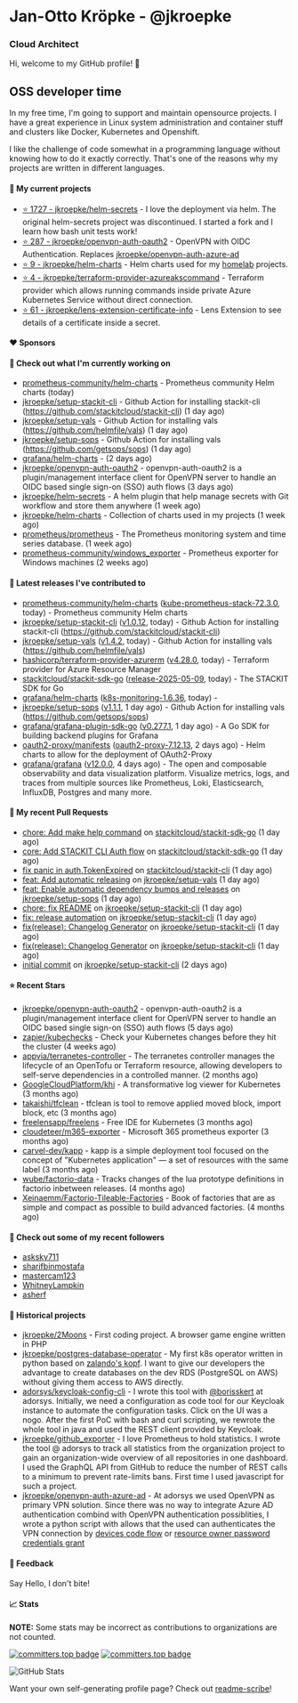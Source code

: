 # Jan-Otto Kröpke - @jkroepke
### Cloud Architect 

Hi, welcome to my GitHub profile! 👋

## OSS developer time
In my free time, I'm going to support and maintain opensource projects. I have a great experience in Linux system administration and container stuff and clusters like Docker, Kubernetes and Openshift.

I like the challenge of code somewhat in a programming language without knowing how to do it exactly correctly. That's one of the reasons why my projects are written in different languages.

#### 🌱 My current projects
- [⭐️ 1727 - jkroepke/helm-secrets](https://github.com/jkroepke/helm-secrets) - I love the deployment via helm. The original helm-secrets project was discontinued. I started a fork and I learn how bash unit tests work!
- [⭐️ 287 - jkroepke/openvpn-auth-oauth2](https://github.com/jkroepke/openvpn-auth-oauth2) - OpenVPN with OIDC Authentication. Replaces  [jkroepke/openvpn-auth-azure-ad](https://github.com/jkroepke/openvpn-auth-azure-ad) 
- [⭐️ 9 - jkroepke/helm-charts](https://github.com/jkroepke/helm-charts) - Helm charts used for my [homelab](https://github.com/jkroepke/homelab) projects.
- [⭐️ 4 - jkroepke/terraform-provider-azureakscommand](https://github.com/jkroepke/terraform-provider-azureakscommand) - Terraform provider which allows running commands inside private Azure Kubernetes Service without direct connection.
- [⭐️ 61 - jkroepke/lens-extension-certificate-info](https://github.com/jkroepke/lens-extension-certificate-info) - Lens Extension to see details of a certificate inside a secret.

#### ❤️ Sponsors


#### 👷 Check out what I'm currently working on

- [prometheus-community/helm-charts](https://github.com/prometheus-community/helm-charts) - Prometheus community Helm charts (today)
- [jkroepke/setup-stackit-cli](https://github.com/jkroepke/setup-stackit-cli) - Github Action for installing stackit-cli (https://github.com/stackitcloud/stackit-cli) (1 day ago)
- [jkroepke/setup-vals](https://github.com/jkroepke/setup-vals) - Github Action for installing vals (https://github.com/helmfile/vals) (1 day ago)
- [jkroepke/setup-sops](https://github.com/jkroepke/setup-sops) - Github Action for installing vals (https://github.com/getsops/sops) (1 day ago)
- [grafana/helm-charts](https://github.com/grafana/helm-charts) -  (2 days ago)
- [jkroepke/openvpn-auth-oauth2](https://github.com/jkroepke/openvpn-auth-oauth2) - openvpn-auth-oauth2 is a plugin/management interface client for OpenVPN server to handle an OIDC based single sign-on (SSO) auth flows (3 days ago)
- [jkroepke/helm-secrets](https://github.com/jkroepke/helm-secrets) - A helm plugin that help manage secrets with Git workflow and store them anywhere (1 week ago)
- [jkroepke/helm-charts](https://github.com/jkroepke/helm-charts) - Collection of charts used in my projects (1 week ago)
- [prometheus/prometheus](https://github.com/prometheus/prometheus) - The Prometheus monitoring system and time series database. (1 week ago)
- [prometheus-community/windows_exporter](https://github.com/prometheus-community/windows_exporter) - Prometheus exporter for Windows machines (2 weeks ago)

#### 🔭 Latest releases I've contributed to

- [prometheus-community/helm-charts](https://github.com/prometheus-community/helm-charts) ([kube-prometheus-stack-72.3.0](https://github.com/prometheus-community/helm-charts/releases/tag/kube-prometheus-stack-72.3.0), today) - Prometheus community Helm charts
- [jkroepke/setup-stackit-cli](https://github.com/jkroepke/setup-stackit-cli) ([v1.0.12](https://github.com/jkroepke/setup-stackit-cli/releases/tag/v1.0.12), today) - Github Action for installing stackit-cli (https://github.com/stackitcloud/stackit-cli)
- [jkroepke/setup-vals](https://github.com/jkroepke/setup-vals) ([v1.4.2](https://github.com/jkroepke/setup-vals/releases/tag/v1.4.2), today) - Github Action for installing vals (https://github.com/helmfile/vals)
- [hashicorp/terraform-provider-azurerm](https://github.com/hashicorp/terraform-provider-azurerm) ([v4.28.0](https://github.com/hashicorp/terraform-provider-azurerm/releases/tag/v4.28.0), today) - Terraform provider for Azure Resource Manager
- [stackitcloud/stackit-sdk-go](https://github.com/stackitcloud/stackit-sdk-go) ([release-2025-05-09](https://github.com/stackitcloud/stackit-sdk-go/releases/tag/release-2025-05-09), today) - The STACKIT SDK for Go
- [grafana/helm-charts](https://github.com/grafana/helm-charts) ([k8s-monitoring-1.6.36](https://github.com/grafana/helm-charts/releases/tag/k8s-monitoring-1.6.36), today) - 
- [jkroepke/setup-sops](https://github.com/jkroepke/setup-sops) ([v1.1.1](https://github.com/jkroepke/setup-sops/releases/tag/v1.1.1), 1 day ago) - Github Action for installing vals (https://github.com/getsops/sops)
- [grafana/grafana-plugin-sdk-go](https://github.com/grafana/grafana-plugin-sdk-go) ([v0.277.1](https://github.com/grafana/grafana-plugin-sdk-go/releases/tag/v0.277.1), 1 day ago) - A Go SDK for building backend plugins for Grafana
- [oauth2-proxy/manifests](https://github.com/oauth2-proxy/manifests) ([oauth2-proxy-7.12.13](https://github.com/oauth2-proxy/manifests/releases/tag/oauth2-proxy-7.12.13), 2 days ago) - Helm charts to allow for the deployment of OAuth2-Proxy
- [grafana/grafana](https://github.com/grafana/grafana) ([v12.0.0](https://github.com/grafana/grafana/releases/tag/v12.0.0), 4 days ago) - The open and composable observability and data visualization platform. Visualize metrics, logs, and traces from multiple sources like Prometheus, Loki, Elasticsearch, InfluxDB, Postgres and many more. 

#### 🔨 My recent Pull Requests

- [chore: Add make help command](https://github.com/stackitcloud/stackit-sdk-go/pull/2180) on [stackitcloud/stackit-sdk-go](https://github.com/stackitcloud/stackit-sdk-go) (1 day ago)
- [core: Add STACKIT CLI Auth flow](https://github.com/stackitcloud/stackit-sdk-go/pull/2179) on [stackitcloud/stackit-sdk-go](https://github.com/stackitcloud/stackit-sdk-go) (1 day ago)
- [fix panic in auth.TokenExpired](https://github.com/stackitcloud/stackit-cli/pull/736) on [stackitcloud/stackit-cli](https://github.com/stackitcloud/stackit-cli) (1 day ago)
- [feat: Add automatic releasing](https://github.com/jkroepke/setup-vals/pull/120) on [jkroepke/setup-vals](https://github.com/jkroepke/setup-vals) (1 day ago)
- [feat: Enable automatic dependency bumps and releases](https://github.com/jkroepke/setup-sops/pull/21) on [jkroepke/setup-sops](https://github.com/jkroepke/setup-sops) (1 day ago)
- [chore: fix README](https://github.com/jkroepke/setup-stackit-cli/pull/13) on [jkroepke/setup-stackit-cli](https://github.com/jkroepke/setup-stackit-cli) (1 day ago)
- [fix: release automation](https://github.com/jkroepke/setup-stackit-cli/pull/10) on [jkroepke/setup-stackit-cli](https://github.com/jkroepke/setup-stackit-cli) (1 day ago)
- [fix(release): Changelog Generator](https://github.com/jkroepke/setup-stackit-cli/pull/9) on [jkroepke/setup-stackit-cli](https://github.com/jkroepke/setup-stackit-cli) (1 day ago)
- [fix(release): Changelog Generator](https://github.com/jkroepke/setup-stackit-cli/pull/8) on [jkroepke/setup-stackit-cli](https://github.com/jkroepke/setup-stackit-cli) (1 day ago)
- [initial commit](https://github.com/jkroepke/setup-stackit-cli/pull/2) on [jkroepke/setup-stackit-cli](https://github.com/jkroepke/setup-stackit-cli) (2 days ago)

#### ⭐ Recent Stars

- [jkroepke/openvpn-auth-oauth2](https://github.com/jkroepke/openvpn-auth-oauth2) - openvpn-auth-oauth2 is a plugin/management interface client for OpenVPN server to handle an OIDC based single sign-on (SSO) auth flows (5 days ago)
- [zapier/kubechecks](https://github.com/zapier/kubechecks) - Check your Kubernetes changes before they hit the cluster (4 weeks ago)
- [appvia/terranetes-controller](https://github.com/appvia/terranetes-controller) - The terranetes controller manages the lifecycle of an OpenTofu or Terraform resource, allowing developers to self-serve dependencies in a controlled manner. (2 months ago)
- [GoogleCloudPlatform/khi](https://github.com/GoogleCloudPlatform/khi) - A transformative log viewer for Kubernetes (3 months ago)
- [takaishi/tfclean](https://github.com/takaishi/tfclean) - tfclean is tool to remove applied moved block, import block, etc (3 months ago)
- [freelensapp/freelens](https://github.com/freelensapp/freelens) - Free IDE for Kubernetes (3 months ago)
- [cloudeteer/m365-exporter](https://github.com/cloudeteer/m365-exporter) - Microsoft 365 prometheus exporter (3 months ago)
- [carvel-dev/kapp](https://github.com/carvel-dev/kapp) - kapp is a simple deployment tool focused on the concept of "Kubernetes application" — a set of resources with the same label (3 months ago)
- [wube/factorio-data](https://github.com/wube/factorio-data) - Tracks changes of the lua prototype definitions in factorio inbetween releases. (4 months ago)
- [Xeinaemm/Factorio-Tileable-Factories](https://github.com/Xeinaemm/Factorio-Tileable-Factories) - Book of factories that are as simple and compact as possible to build advanced factories. (4 months ago)

#### 👯 Check out some of my recent followers

- [asksky711](https://github.com/asksky711)
- [sharifbinmostafa](https://github.com/sharifbinmostafa)
- [mastercam123](https://github.com/mastercam123)
- [WhitneyLampkin](https://github.com/WhitneyLampkin)
- [asherf](https://github.com/asherf)

#### 📜 Historical projects
- [jkroepke/2Moons](https://github.com/jkroepke/2Moons) - First coding project. A browser game engine written in PHP
- [jkroepke/postgres-database-operator](https://github.com/jkroepke/postgres-database-operator) - My first k8s operator written in python based on [zalando's kopf](https://github.com/zalando-incubator/kopf). I want to give our developers the advantage to create databases on the dev RDS (PostgreSQL on AWS) without giving them access to AWS directly.
- [adorsys/keycloak-config-cli](https://github.com/adorsys/keycloak-config-cli) - I wrote this tool with [@borisskert](https://github.com/borisskert) at adorsys. Initially, we need a configuration as code tool for our Keycloak instance to automate the configuration tasks. Click on the UI was a nogo. After the first PoC with bash and curl scripting, we rewrote the whole tool in java and used the REST client provided by Keycloak.
- [jkroepke/github_exporter](https://github.com/jkroepke/github_exporter) - I love Prometheus to hold statistics. I wrote the tool @ adorsys to track all statistics from the organization project to gain an organization-wide overview of all repositories in one dashboard. I used the GraphQL API from GitHub to reduce the number of REST calls to a minimum to prevent rate-limits bans. First time I used javascript for such a project.
- [jkroepke/openvpn-auth-azure-ad](https://github.com/jkroepke/openvpn-auth-azure-ad) - At adorsys we used OpenVPN as primary VPN solution. Since there was no way to integrate Azure AD authentication combind with OpenVPN authentication possiblities, I wrote a python script with allows that the used can authenticates the VPN connection by [devices code flow](https://docs.microsoft.com/en-us/azure/active-directory/develop/v2-oauth2-device-code) or [resource owner password credentials grant](https://docs.microsoft.com/en-us/azure/active-directory/develop/v2-oauth-ropc)

#### 💬 Feedback

Say Hello, I don't bite!

#### 📈 Stats

**NOTE:** Some stats may be incorrect as contributions to organizations
are not counted.

[![committers.top badge](https://user-badge.committers.top/germany/jkroepke.svg)](https://user-badge.committers.top/germany/jkroepke)
[![committers.top badge](https://user-badge.committers.top/germany_public/jkroepke.svg)](https://user-badge.committers.top/germany_public/jkroepke)

![GitHub Stats](https://github-readme-stats.vercel.app/api?username=jkroepke&count_private=false&theme=tokyonight&show_icons=true)

Want your own self-generating profile page? Check out [readme-scribe](https://github.com/muesli/readme-scribe)!
